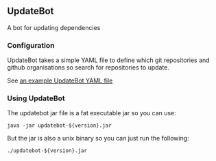 ## UpdateBot

A bot for updating dependencies

### Configuration

UpdateBot takes a simple YAML file to define which git repositories and github organisations so search for repositories to update.

See [an example UpdateBot YAML file](updatebot-core/src/test/resources/updatebot.yml)

### Using UpdateBot

The updatebot jar file is a fat executable jar so you can use: 

    java -jar updatebot-${version}.jar
  
But the jar is also a unix binary so you can just run the following:

    ./updatebot-${version}.jar
    
      
  